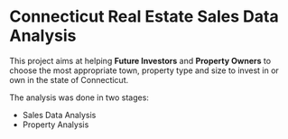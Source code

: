 # **Connecticut Real Estate Sales Data Analysis**

This project aims at helping **Future Investors** and **Property Owners** to choose the most appropriate town, property type and size to invest in or own in the state of Connecticut.

The analysis was done in two stages:

- Sales Data Analysis
- Property Analysis
